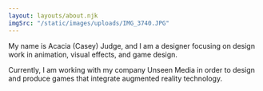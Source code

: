 ```yaml
---
layout: layouts/about.njk
imgSrc: "/static/images/uploads/IMG_3740.JPG"
---
```

My name is Acacia (Casey) Judge, and I am a designer focusing on design work in animation, visual effects, and game design.

Currently, I am working with my company Unseen Media in order to design and produce games that integrate augmented reality technology.